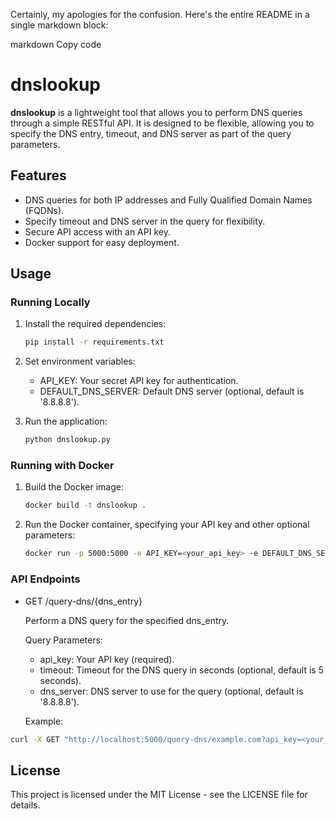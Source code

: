 
Certainly, my apologies for the confusion. Here's the entire README in a single markdown block:

markdown
Copy code
# dnslookup

**dnslookup** is a lightweight tool that allows you to perform DNS queries through a simple RESTful API. It is designed to be flexible, allowing you to specify the DNS entry, timeout, and DNS server as part of the query parameters.

## Features

- DNS queries for both IP addresses and Fully Qualified Domain Names (FQDNs).
- Specify timeout and DNS server in the query for flexibility.
- Secure API access with an API key.
- Docker support for easy deployment.

## Usage

### Running Locally

1. Install the required dependencies:

   ```bash
   pip install -r requirements.txt

2. Set environment variables:

   - API_KEY: Your secret API key for authentication.
   - DEFAULT_DNS_SERVER: Default DNS server (optional, default is '8.8.8.8').

3. Run the application:

   ```bash
   python dnslookup.py

### Running with Docker

1. Build the Docker image:

   ```bash
   docker build -t dnslookup .

2. Run the Docker container, specifying your API key and other optional parameters:

   ```bash
   docker run -p 5000:5000 -e API_KEY=<your_api_key> -e DEFAULT_DNS_SERVER=<your_default_dns_server> dnslookup

### API Endpoints
   - GET /query-dns/{dns_entry}

      Perform a DNS query for the specified dns_entry.

      Query Parameters:

      - api_key: Your API key (required).
      - timeout: Timeout for the DNS query in seconds (optional, default is 5 seconds).
      - dns_server: DNS server to use for the query (optional, default is '8.8.8.8').
      
      Example:

   ```bash
   curl -X GET "http://localhost:5000/query-dns/example.com?api_key=<your_api_key>&timeout=3&dns_server=8.8.4.4"
   ```
## License

This project is licensed under the MIT License - see the LICENSE file for details.



